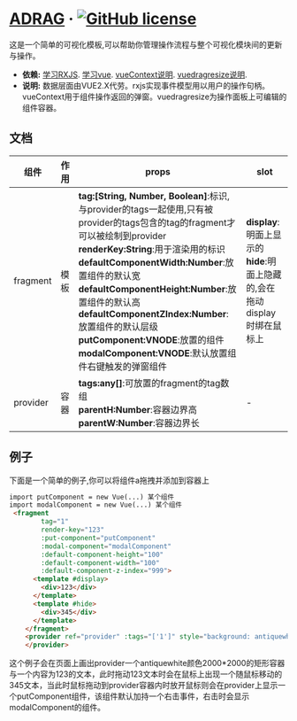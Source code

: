 # [ADRAG](https://github.com/qianzhuoyao/ADrag) &middot; [![GitHub license](https://img.shields.io/badge/license-MIT-blue.svg)]()

这是一个简单的可视化模板,可以帮助你管理操作流程与整个可视化模块间的更新与操作。

* **依赖:** 
[学习RXJS](https://cn.rx.js.org/).
[学习vue](https://cn.vuejs.org/index.html).
[vueContext说明](https://www.npmjs.com/package/vue-context).
[vuedragresize说明](https://www.npmjs.com/package/vue-drag-resize).
* **说明:** 数据层面由VUE2.X代劳。rxjs实现事件模型用以用户的操作句柄。vueContext用于组件操作返回的弹窗。vuedragresize为操作面板上可编辑的组件容器。



## 文档

|组件|作用|props|slot|
|-|-|-|-|
|fragment|模板|<strong>tag:[String, Number, Boolean]</strong>:标识,与provider的tags一起使用,只有被provider的tags包含的tag的fragment才可以被绘制到provider</br><strong>renderKey:String</strong>:用于渲染用的标识</br><strong>defaultComponentWidth:Number</strong>:放置组件的默认宽</br><strong>defaultComponentHeight:Number</strong>:放置组件的默认高</br><strong>defaultComponentZIndex:Number</strong>:放置组件的默认层级</br><strong>putComponent:VNODE</strong>:放置的组件</br><strong>modalComponent:VNODE</strong>:默认放置组件右键触发的弹窗组件|<strong>display</strong>:明面上显示的</br><strong>hide</strong>:明面上隐藏的,会在拖动display时绑在鼠标上|
|provider|容器|<strong>tags:any[]</strong>:可放置的fragment的tag数组</br><strong>parentH:Number</strong>:容器边界高</br><strong>parentW:Number</strong>:容器边界长|-|

## 例子
下面是一个简单的例子,你可以将组件a拖拽并添加到容器上

```html
import putComponent = new Vue(...) 某个组件
import modalComponent = new Vue(...) 某个组件
 <fragment
        tag="1"
        render-key="123"
        :put-component="putComponent"
        :modal-component="modalComponent"
        :default-component-height="100"
        :default-component-width="100"
        :default-component-z-index="999">
      <template #display>
        <div>123</div>
      </template>
      <template #hide>
        <div>345</div>
      </template>
    </fragment>
    <provider ref="provider" :tags="['1']" style="background: antiquewhite">
    </provider>
```

这个例子会在页面上画出provider一个antiquewhite颜色2000*2000的矩形容器与一个内容为123的文本，此时拖动123文本时会在鼠标上出现一个随鼠标移动的345文本，当此时鼠标拖动到provider容器内时放开鼠标则会在provider上显示一个putComponent组件，该组件默认加持一个右击事件，右击时会显示modalComponent的组件。


